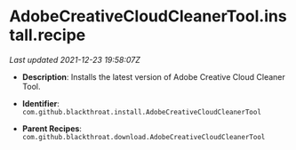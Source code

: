 # AdobeCreativeCloudCleanerTool.install.recipe

_Last updated 2021-12-23 19:58:07Z_

- **Description**: Installs the latest version of Adobe Creative Cloud Cleaner Tool.

- **Identifier**: `com.github.blackthroat.install.AdobeCreativeCloudCleanerTool`

- **Parent Recipes**: `com.github.blackthroat.download.AdobeCreativeCloudCleanerTool`